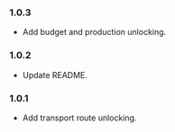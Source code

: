 ### 1.0.3
- Add budget and production unlocking.

### 1.0.2
- Update README.

### 1.0.1
- Add transport route unlocking.
